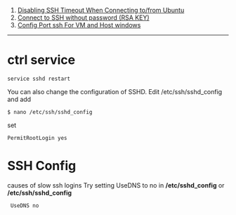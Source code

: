 1. [Disabling SSH Timeout When Connecting to/from Ubuntu](Disabling_SSH_Timeout.md)
2. [Connect to SSH without password (RSA KEY)](connect_to_ssh_without_password.md) 
3. [Config Port ssh For VM and Host windows](config_vm_host_windows.md)

----

# ctrl service 
```
service sshd restart
```

You can also change the configuration of SSHD. Edit /etc/ssh/sshd_config and add

```
$ nano /etc/ssh/sshd_config
```
set 
```
PermitRootLogin yes
```



# SSH Config 
causes of slow ssh logins
Try setting UseDNS to no in **/etc/sshd_config** or **/etc/ssh/sshd_config**

``` console
 UseDNS no 
 ```



